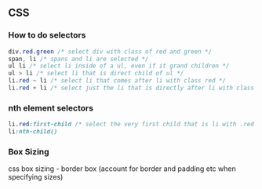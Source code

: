 ## CSS

### How to do selectors
```css
div.red.green /* select div with class of red and green */
span, li /* spans and li are selected */
ul li /* select li inside of a ul, even if it grand children */
ul > li /* select li that is direct child of ul */
li.red ~ li /* select li that comes after li with class red */
li.red + li /* select just the li that is directly after li with class red
```
### nth element selectors
```css
li.red:first-child /* select the very first child that is li with .red (must be first)*/
li:nth-child()
```
### Box Sizing
css box sizing - border box (account for border and padding etc when specifying sizes)
